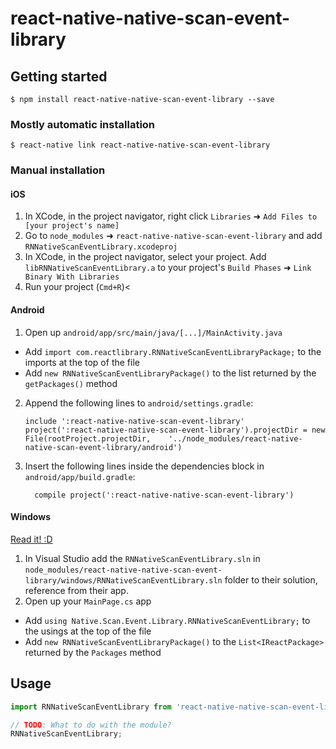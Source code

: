 
# react-native-native-scan-event-library

## Getting started

`$ npm install react-native-native-scan-event-library --save`

### Mostly automatic installation

`$ react-native link react-native-native-scan-event-library`

### Manual installation


#### iOS

1. In XCode, in the project navigator, right click `Libraries` ➜ `Add Files to [your project's name]`
2. Go to `node_modules` ➜ `react-native-native-scan-event-library` and add `RNNativeScanEventLibrary.xcodeproj`
3. In XCode, in the project navigator, select your project. Add `libRNNativeScanEventLibrary.a` to your project's `Build Phases` ➜ `Link Binary With Libraries`
4. Run your project (`Cmd+R`)<

#### Android

1. Open up `android/app/src/main/java/[...]/MainActivity.java`
  - Add `import com.reactlibrary.RNNativeScanEventLibraryPackage;` to the imports at the top of the file
  - Add `new RNNativeScanEventLibraryPackage()` to the list returned by the `getPackages()` method
2. Append the following lines to `android/settings.gradle`:
  	```
  	include ':react-native-native-scan-event-library'
  	project(':react-native-native-scan-event-library').projectDir = new File(rootProject.projectDir, 	'../node_modules/react-native-native-scan-event-library/android')
  	```
3. Insert the following lines inside the dependencies block in `android/app/build.gradle`:
  	```
      compile project(':react-native-native-scan-event-library')
  	```

#### Windows
[Read it! :D](https://github.com/ReactWindows/react-native)

1. In Visual Studio add the `RNNativeScanEventLibrary.sln` in `node_modules/react-native-native-scan-event-library/windows/RNNativeScanEventLibrary.sln` folder to their solution, reference from their app.
2. Open up your `MainPage.cs` app
  - Add `using Native.Scan.Event.Library.RNNativeScanEventLibrary;` to the usings at the top of the file
  - Add `new RNNativeScanEventLibraryPackage()` to the `List<IReactPackage>` returned by the `Packages` method


## Usage
```javascript
import RNNativeScanEventLibrary from 'react-native-native-scan-event-library';

// TODO: What to do with the module?
RNNativeScanEventLibrary;
```
  